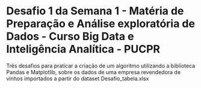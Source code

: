 # Desafio 1 da Semana 1 - Matéria de Preparação e Análise exploratória de Dados - Curso Big Data e Inteligência Analítica - PUCPR
Três desafios para praticar a criação de um algoritmo utilizando a biblioteca Pandas e Matplotlib, sobre os dados de uma empresa revendedora de vinhos importados a partir do dataset Desafio_tabela.xlsx
